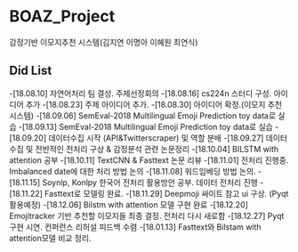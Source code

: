 # BOAZ_Project
감정기반 이모지추천 시스템(김지연 이명아 이혜원 최연식)

Did List
---
-[18.08.10] 자연어처리 팀 결성. 주제선정회의
-[18.08.16] cs224n 스터디 구성. 아이디어 추가
-[18.08.23] 주제 아이디어 추가.
-[18.08.30] 아이디어 확정.(이모지 추천 시스템)
-[18.09.06] SemEval-2018 Multilingual Emoji Prediction toy data로 실습
-[18.09.13] SemEval-2018 Multilingual Emoji Prediction toy data로 실습
-[18.09.20] 데이터수집 시작 (API&Twitterscraper) 및 역할 분배
-[18.09.27] 데이터수집 및 전반적인 전처리 구상 & 감정분석 관련 논문정리
-[18.10.04] BILSTM with attention 공부
-[18.10.11] TextCNN & Fasttext 논문 리뷰
-[18.11.01] 전처리 진행중. Imbalanced date에 대한 처리 방법 논의
-[18.11.08] 워드임베딩 방법 논의. 
-[18.11.15] Soynlp, Konlpy 한국어 전처리 활용방안 공부. 데이터 전처리 진행
-[18.11.22] Fasttext로 모델링 완료. 
-[18.11.29] Deepmoji 싸이트 참고 ui 구상. (Pyqt활용예정)
-[18.12.06] Bilstm with attention 모델 구현 완료
-[18.12.20] Emojitracker 기반 추천할 이모지들 최종 결정. 전처리 다시 새로함
-[18.12.27] Pyqt구현 시연. 컨퍼런스 리허설 피드백 수렴
-[18.01.13] Fasttext와 Bilstam with attention모델 비교 정리.



